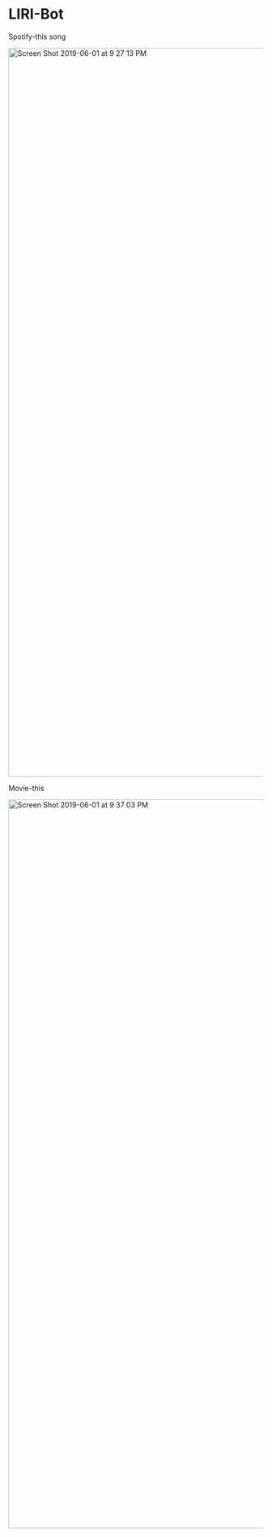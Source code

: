 # LIRI-Bot

Spotify-this song 

<img width="1440" alt="Screen Shot 2019-06-01 at 9 27 13 PM" src="https://user-images.githubusercontent.com/47362352/58755598-f4f22380-84b4-11e9-9747-f6e2f077c380.png">


Movie-this 

<img width="1440" alt="Screen Shot 2019-06-01 at 9 37 03 PM" src="https://user-images.githubusercontent.com/47362352/58755618-71850200-84b5-11e9-86a4-b4666a56944f.png">
